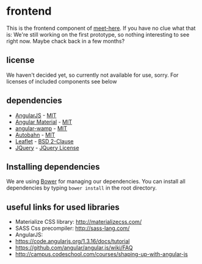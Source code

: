 # frontend
This is the frontend component of [meet-here](https://github.com/meet-here/meet-here). If you have no clue what that is: We're still working on the first prototype, so nothing interesting to see right now. Maybe chack back in a few months?

## license 
We haven't decided yet, so currently not available for use, sorry. 
For licenses of included components see below

## dependencies
* [AngularJS](https://www.angularjs.org) - [MIT](https://github.com/angular/angular.js/blob/master/LICENSE)
* [Angular Material](https://material.angularjs.org) - [MIT](https://github.com/angular/material/blob/master/LICENSE)
* [angular-wamp](https://github.com/voryx/angular-wamp) - [MIT](https://github.com/voryx/angular-wamp/blob/master/LICENSE)
* [Autobahn](http://autobahn.ws/) - [MIT](https://github.com/tavendo/AutobahnPython/blob/master/LICENSE)
* [Leaflet](http://leafletjs.com/) - [BSD 2-Clause](https://github.com/Leaflet/Leaflet/blob/master/LICENSE)
* [JQuery](https://jquery.com/) - [JQuery License](https://github.com/jquery/jquery/blob/master/LICENSE.txt)

## Installing dependencies
We are using [Bower](http://bower.io/) for managing our dependencies. 
You can install all dependencies by typing `bower install` in the root directory. 

## useful links for used libraries

* Materialize CSS library: http://materializecss.com/
* SASS Css precompiler: http://sass-lang.com/
* AngularJS:
 * https://code.angularjs.org/1.3.16/docs/tutorial
 * https://github.com/angular/angular.js/wiki/FAQ
 * http://campus.codeschool.com/courses/shaping-up-with-angular-js
